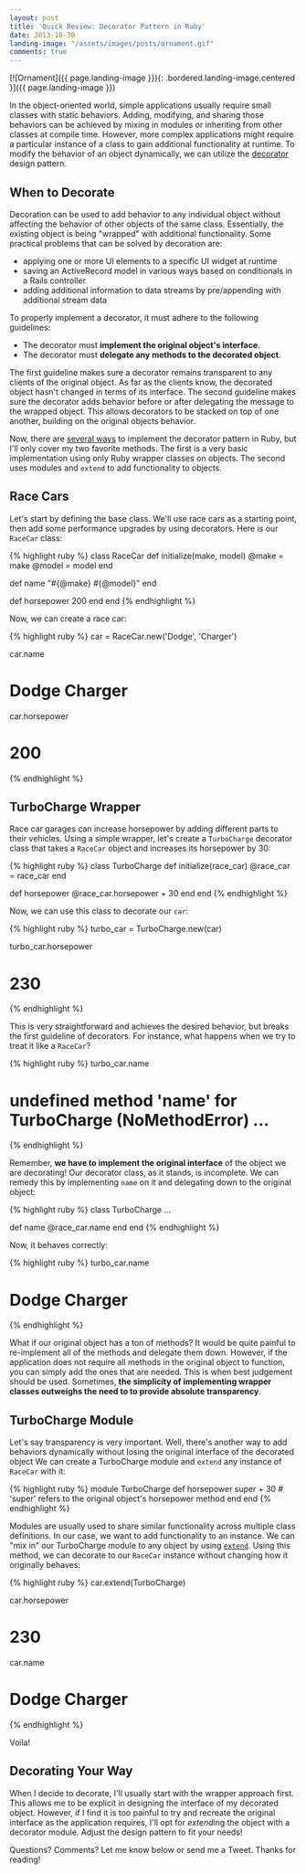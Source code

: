 ```yaml
---
layout: post
title: 'Quick Review: Decorator Pattern in Ruby'
date: 2013-10-30
landing-image: "/assets/images/posts/ornament.gif"
comments: true
---
```


[![Ornament]({{ page.landing-image }}){: .bordered.landing-image.centered }]({{ page.landing-image }})

In the object-oriented world, simple applications usually require small classes with static behaviors. Adding, modifying, and sharing those behaviors can be achieved by mixing in modules or inheriting from other classes at compile time. However, more complex applications might require a particular instance of a class to gain additional functionality at runtime. To modify the behavior of an object dynamically, we can utilize the [decorator](http://en.wikipedia.org/wiki/Decorator_pattern) design pattern.

## When to Decorate

Decoration can be used to add behavior to any individual object without affecting the behavior of other objects of the same class. Essentially, the existing object is being "wrapped" with additional functionality. Some practical problems that can be solved by decoration are:

-   applying one or more UI elements to a specific UI widget at runtime
-   saving an ActiveRecord model in various ways based on conditionals
    in a Rails controller
-   adding additional information to data streams by pre/appending with
    additional stream data

To properly implement a decorator, it must adhere to the following guidelines:

-   The decorator must **implement the original object's interface**.
-   The decorator must **delegate any methods to the decorated object**.

The first guideline makes sure a decorator remains transparent to any clients of the original object. As far as the clients know, the decorated object hasn't changed in terms of its interface. The second guideline makes sure the decorator adds behavior before or after delegating the message to the wrapped object. This allows decorators to be stacked on top of one another, building on the original objects behavior.

Now, there are [several ways](http://robots.thoughtbot.com/post/14825364877/evaluating-alternative-decorator-implementations-in) to implement the decorator pattern in Ruby, but I'll only cover my two favorite methods. The first is a very basic implementation using only Ruby wrapper classes on objects. The second uses modules and `extend` to add functionality to objects.

## Race Cars

Let's start by defining the base class. We'll use race cars as a starting point, then add some performance upgrades by using decorators.  Here is our `RaceCar` class:

{% highlight ruby %}
class RaceCar
  def initialize(make, model)
    @make  = make
    @model = model
  end
 
  def name
    "#{@make} #{@model}"
  end
 
  def horsepower
    200
  end
end
{% endhighlight %}

Now, we can create a race car:

{% highlight ruby %}
car = RaceCar.new('Dodge', 'Charger')
 
car.name
# Dodge Charger
 
car.horsepower
# 200
{% endhighlight %}

## TurboCharge Wrapper

Race car garages can increase horsepower by adding different parts to their vehicles. Using a simple wrapper, let's create a `TurboCharge` decorator class that takes a `RaceCar` object and increases its horsepower by 30:

{% highlight ruby %}
class TurboCharge
  def initialize(race_car)
    @race_car = race_car
  end

  def horsepower
    @race_car.horsepower + 30
  end
end
{% endhighlight %}

Now, we can use this class to decorate our `car`:

{% highlight ruby %}
turbo_car = TurboCharge.new(car)

turbo_car.horsepower
# 230
{% endhighlight %}

This is very straightforward and achieves the desired behavior, but breaks the first guideline of decorators. For instance, what happens when we try to treat it like a `RaceCar`?

{% highlight ruby %}
turbo_car.name
# undefined method 'name' for TurboCharge (NoMethodError) ...
{% endhighlight %}

Remember, **we have to implement the original interface** of the object we are decorating! Our decorator class, as it stands, is incomplete. We can remedy this by implementing `name` on it and delegating down to the original object:

{% highlight ruby %}
class TurboCharge
  ...

  def name
    @race_car.name
  end
end
{% endhighlight %}

Now, it behaves correctly:

{% highlight ruby %}
turbo_car.name
# Dodge Charger
{% endhighlight %}

What if our original object has a ton of methods? It would be quite painful to re-implement all of the methods and delegate them down.  However, if the application does not require all methods in the original object to function, you can simply add the ones that are needed. This is when best judgement should be used. Sometimes, **the simplicity of implementing wrapper classes outweighs the need to to provide absolute transparency**.

## TurboCharge Module

Let's say transparency is very important. Well, there's another way to add behaviors dynamically without losing the original interface of the decorated object We can create a TurboCharge module and `extend` any instance of `RaceCar` with it:

{% highlight ruby %}
module TurboCharge
  def horsepower
    super + 30 # 'super' refers to the original object's horsepower method
  end
end
{% endhighlight %}

Modules are usually used to share similar functionality across multiple class definitions. In our case, we want to add functionality to an instance. We can "mix in" our TurboCharge module to any object by using [`extend`](http://ruby-doc.org/core-2.0.0/Object.html#method-i-extend).  Using this method, we can decorate to our `RaceCar` instance without changing how it originally behaves:

{% highlight ruby %}
car.extend(TurboCharge)

car.horsepower
# 230

car.name
# Dodge Charger
{% endhighlight %}

Voila!

## Decorating Your Way

When I decide to decorate, I'll usually start with the wrapper approach first. This allows me to be explicit in designing the interface of my decorated object. However, if I find it is too painful to try and recreate the original interface as the application requires, I'll opt for *extend*ing the object with a decorator module. Adjust the design pattern to fit your needs!

Questions? Comments? Let me know below or send me a Tweet. Thanks for reading!
